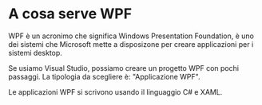 # A cosa serve WPF

WPF è un acronimo che significa Windows Presentation Foundation, è uno dei sistemi che Microsoft mette a disposizone per creare applicazioni per i sistemi desktop.

Se usiamo Visual Studio, possiamo creare un progetto WPF con pochi passaggi. La tipologia da scegliere è: "Applicazione WPF".

Le applicazioni WPF si scrivono usando il linguaggio C# e XAML.
